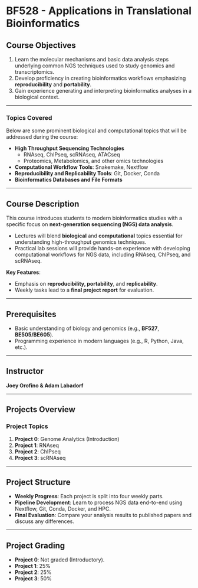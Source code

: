 # **BF528 - Applications in Translational Bioinformatics**  

## **Course Objectives**  
1. Learn the molecular mechanisms and basic data analysis steps underlying common NGS techniques used to study genomics and transcriptomics.  
2. Develop proficiency in creating bioinformatics workflows emphasizing **reproducibility** and **portability**.  
3. Gain experience generating and interpreting bioinformatics analyses in a biological context.  

---

### **Topics Covered**  
Below are some prominent biological and computational topics that will be addressed during the course:  
- **High Throughput Sequencing Technologies**  
  - RNAseq, ChIPseq, scRNAseq, ATACseq  
  - Proteomics, Metabolomics, and other omics technologies  
- **Computational Workflow Tools**: Snakemake, Nextflow  
- **Reproducibility and Replicability Tools**: Git, Docker, Conda  
- **Bioinformatics Databases and File Formats**

---

## **Course Description**  
This course introduces students to modern bioinformatics studies with a specific focus on **next-generation sequencing (NGS) data analysis**.  
- Lectures will blend **biological** and **computational** topics essential for understanding high-throughput genomics techniques.  
- Practical lab sessions will provide hands-on experience with developing computational workflows for NGS data, including RNAseq, ChIPseq, and scRNAseq.  

**Key Features**:  
- Emphasis on **reproducibility, portability**, and **replicability**.  
- Weekly tasks lead to a **final project report** for evaluation.  

---

## **Prerequisites**  
- Basic understanding of biology and genomics (e.g., **BF527**, **BE505/BE605**).  
- Programming experience in modern languages (e.g., R, Python, Java, etc.).  

---

## **Instructor**  
**Joey Orofino & Adam Labadorf**  

---

## **Projects Overview**  

### **Project Topics**  
1. **Project 0**: Genome Analytics (Introduction)  
2. **Project 1**: RNAseq  
3. **Project 2**: ChIPseq  
4. **Project 3**: scRNAseq  

---

## **Project Structure**  
- **Weekly Progress**: Each project is split into four weekly parts.  
- **Pipeline Development**: Learn to process NGS data end-to-end using Nextflow, Git, Conda, Docker, and HPC.  
- **Final Evaluation**: Compare your analysis results to published papers and discuss any differences.  

---

## **Project Grading**  
- **Project 0**: Not graded (Introductory).  
- **Project 1**: 25%  
- **Project 2**: 25%  
- **Project 3**: 50%  
